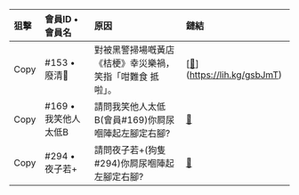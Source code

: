 
| 狙擊  | 會員ID • 會員名 |  原因  | 鏈結  |
|:------|:-----------|:------|:------|
| Copy | #153 • 廢清🚬   |  對被黑警掃場嘅黃店《桔梗》幸災樂禍，笑指「咁難食 抵啦」。 |   [[🔗]()](https://lih.kg/gsbJmT)  |
| Copy | #169 • 我笑他人太低B   |  請問我笑他人太低B(會員#169)你屙尿嗰陣起左腳定右腳? |   [🔗](https://lih.kg/1656084)  |
| Copy | #294 • 夜子若+ |  請問夜子若+(狗隻#294)你屙尿嗰陣起左腳定右腳? |   [🔗](https://lih.kg/2774727)  |

<script>function LibelWeb(){navigator.clipboard.writeText(copyText.value);alert("Copied");}</script>

